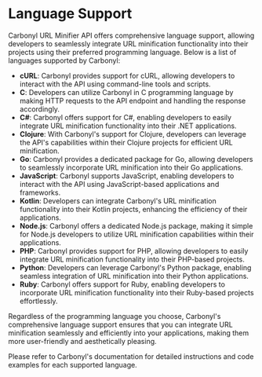 # Language Support

Carbonyl URL Minifier API offers comprehensive language support, allowing developers to seamlessly integrate URL minification functionality into their projects using their preferred programming language. Below is a list of languages supported by Carbonyl:

- **cURL**: Carbonyl provides support for cURL, allowing developers to interact with the API using command-line tools and scripts.
- **C**: Developers can utilize Carbonyl in C programming language by making HTTP requests to the API endpoint and handling the response accordingly.
- **C#**: Carbonyl offers support for C#, enabling developers to easily integrate URL minification functionality into their .NET applications.
- **Clojure**: With Carbonyl's support for Clojure, developers can leverage the API's capabilities within their Clojure projects for efficient URL minification.
- **Go**: Carbonyl provides a dedicated package for Go, allowing developers to seamlessly incorporate URL minification into their Go applications.
- **JavaScript**: Carbonyl supports JavaScript, enabling developers to interact with the API using JavaScript-based applications and frameworks.
- **Kotlin**: Developers can integrate Carbonyl's URL minification functionality into their Kotlin projects, enhancing the efficiency of their applications.
- **Node.js**: Carbonyl offers a dedicated Node.js package, making it simple for Node.js developers to utilize URL minification capabilities within their applications.
- **PHP**: Carbonyl provides support for PHP, allowing developers to easily integrate URL minification functionality into their PHP-based projects.
- **Python**: Developers can leverage Carbonyl's Python package, enabling seamless integration of URL minification into their Python applications.
- **Ruby**: Carbonyl offers support for Ruby, enabling developers to incorporate URL minification functionality into their Ruby-based projects effortlessly.

Regardless of the programming language you choose, Carbonyl's comprehensive language support ensures that you can integrate URL minification seamlessly and efficiently into your applications, making them more user-friendly and aesthetically pleasing.

Please refer to Carbonyl's documentation for detailed instructions and code examples for each supported language.
